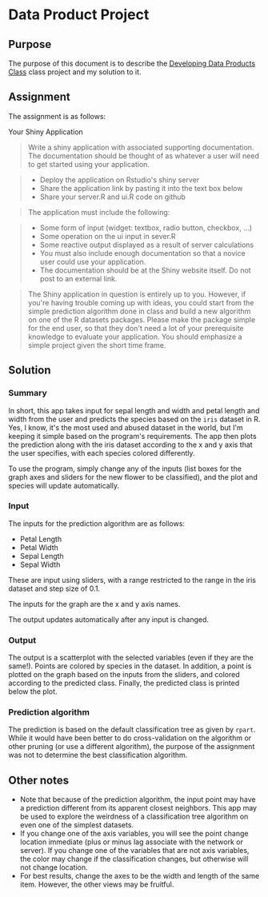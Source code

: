Data Product Project
============================

Purpose
----------------------

The purpose of this document is to describe the [Developing Data Products Class](https://class.coursera.org/devdataprod-002) class project and my solution to it.

Assignment
-----------------------

The assignment is as follows:
>
Your Shiny Application

> Write a shiny application with associated supporting documentation. The documentation should be thought of as whatever a user will need to get started using your application.

> * Deploy the application on Rstudio's shiny server
> * Share the application link by pasting it into the text box below
> * Share your server.R and ui.R code on github

> The application must include the following:

> * Some form of input (widget: textbox, radio button, checkbox, ...)
> * Some operation on the ui input in sever.R
> * Some reactive output displayed as a result of server calculations
> * You must also include enough documentation so that a novice user could use your application.
> * The documentation should be at the Shiny website itself. Do not post to an external link.

> The Shiny application in question is entirely up to you. However, if you're having trouble coming up with ideas, you could start from the simple prediction algorithm done in class and build a new algorithm on one of the R datasets packages. Please make the package simple for the end user, so that they don't need a lot of your prerequisite knowledge to evaluate your application. You should emphasize a simple project given the short time frame.

Solution
-----------------------

### Summary

In short, this app takes input for sepal length and width and petal length and width from the user and predicts the species based on the `iris` dataset in R. Yes, I know, it's the most used and abused dataset in the world, but I'm keeping it simple based on the program's requirements. The app then plots the prediction along with the iris dataset according to the x and y axis that the user specifies, with each species colored differently.

To use the program, simply change any of the inputs (list boxes for the graph axes and sliders for the new flower to be classified), and the plot and species will update automatically.

### Input

The inputs for the prediction algorithm are as follows:
* Petal Length
* Petal Width
* Sepal Length
* Sepal Width

These are input using sliders, with a range restricted to the range in the iris dataset and step size of 0.1.

The inputs for the graph are the x and y axis names.

The output updates automatically after any input is changed.

### Output

The output is a scatterplot with the selected variables (even if they are the same!). Points are colored by species in the dataset. In addition, a point is plotted on the graph based on the inputs from the sliders, and colored according to the predicted class. Finally, the predicted class is printed below the plot.

### Prediction algorithm

The prediction is based on the default classification tree as given by `rpart`. While it would have been better to do cross-validation on the algorithm or other pruning (or use a different algorithm), the purpose of the assignment was not to determine the best classification algorithm.

## Other notes

* Note that because of the prediction algorithm, the input point may have a prediction different from its apparent closest neighbors. This app may be used to explore the weirdness of a classification tree algorithm on even one of the simplest datasets.
* If you change one of the axis variables, you will see the point change location immediate (plus or minus lag associate with the network or server). If you change one of the variables that are not axis variables, the color may change if the classification changes, but otherwise will not change location.
* For best results, change the axes to be the width and length of the same item. However, the other views may be fruitful.
